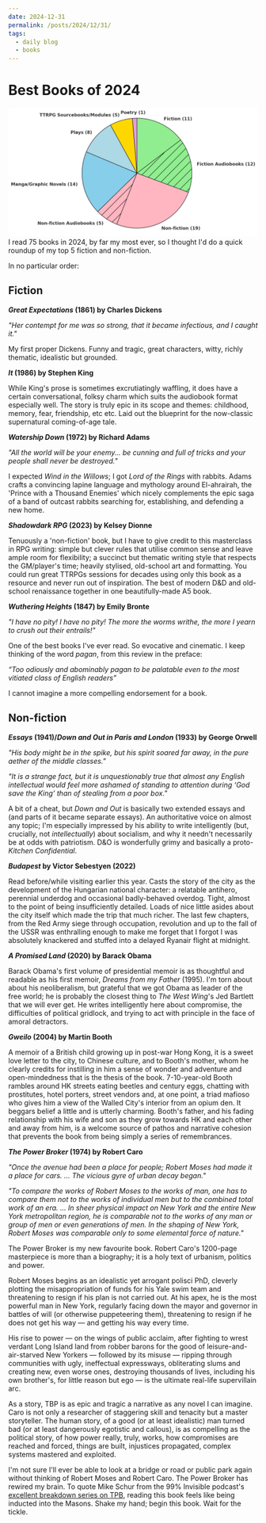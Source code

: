 ```yaml
---
date: 2024-12-31
permalink: /posts/2024/12/31/
tags:
  - daily blog
  - books
---
```


# Best Books of 2024
![2024 books pie chart](../images/books_2024_pie_chart.png)
I read 75 books in 2024, by far my most ever, so I thought I'd do a quick roundup of my top 5 fiction and non-fiction.

In no particular order:

## Fiction
***Great Expectations* (1861) by Charles Dickens**

*"Her contempt for me was so strong, that it became infectious, and I caught it."*

My first proper Dickens. Funny and tragic, great characters, witty, richly thematic, idealistic but grounded. 

***It* (1986) by Stephen King**

While King's prose is sometimes excrutiatingly waffling, it does have a certain conversational, folksy charm which suits the audiobook format especially well. The story is truly epic in its scope and themes: childhood, memory, fear, friendship, etc etc. Laid out the blueprint for the now-classic supernatural coming-of-age tale.

***Watership Down* (1972) by Richard Adams**

*"All the world will be your enemy... be cunning and full of tricks and your people shall never be destroyed."*

I expected *Wind in the Willows*; I got *Lord of the Rings* with rabbits. Adams crafts a convincing lapine language and mythology around El-ahrairah, the 'Prince with a Thousand Enemies' which nicely complements the epic saga of a band of outcast rabbits searching for, establishing, and defending a new home. 

***Shadowdark RPG* (2023) by Kelsey Dionne**

Tenuously a 'non-fiction' book, but I have to give credit to this masterclass in RPG writing: simple but clever rules that utilise common sense and leave ample room for flexibility; a succinct but thematic writing style that respects the GM/player's time; heavily stylised, old-school art and formatting. You could run great TTRPGs sessions for decades using only this book as a resource and never run out of inspiration. The best of modern D&D and old-school renaissance together in one beautifully-made A5 book.

***Wuthering Heights* (1847) by Emily Bronte**

*"I have no pity! I have no pity! The more the worms writhe, the more I yearn to crush out their entrails!"*

One of the best books I've ever read. So evocative and cinematic. I keep thinking of the word *pagan*, from this review in the preface:

*“Too odiously and abominably pagan to be palatable even to the most vitiated class of English readers”*

I cannot imagine a more compelling endorsement for a book.

## Non-fiction

***Essays* (1941)/*Down and Out in Paris and London* (1933) by George Orwell**

*"His body might be in the spike, but his spirit soared far away, in the pure aether of the middle classes."*

*"It is a strange fact, but it is unquestionably true that almost any English intellectual would feel more ashamed of standing to attention during ‘God save the King’ than of stealing from a poor box."*

A bit of a cheat, but *Down and Out* is basically two extended essays and (and parts of it became separate essays). An authoritative voice on almost any topic; I'm especially impressed by his ability to write intelligently (but, crucially, not *intellectually*) about socialism, and why it needn't necessarily be at odds with patriotism. D&O is wonderfully grimy and basically a proto-*Kitchen Confidential*.

***Budapest* by Victor Sebestyen (2022)**

Read before/while visiting earlier this year. Casts the story of the city as the development of the Hungarian national character: a relatable antihero, perennial underdog and occasional badly-behaved overdog. Tight, almost to the point of being insufficiently detailed. Loads of nice little asides about the city itself which made the trip that much richer. The last few chapters, from the Red Army siege through occupation, revolution and up to the fall of the USSR was enthralling enough to make me forget that I forgot I was absolutely knackered and stuffed into a delayed Ryanair flight at midnight.

***A Promised Land* (2020) by Barack Obama**

Barack Obama's first volume of presidential memoir is as thoughtful and readable as his first memoir, *Dreams from my Father* (1995). I'm torn about about his neoliberalism, but grateful that we got Obama as leader of the free world; he is probably the closest thing to *The West Wing*'s Jed Bartlett that we will ever get. He writes intelligently here about compromise, the difficulties of political gridlock, and trying to act with principle in the face of amoral detractors.

***Gweilo* (2004) by Martin Booth**

A memoir of a British child growing up in post-war Hong Kong, it is a sweet love letter to the city, to Chinese culture, and to Booth's mother, whom he clearly credits for instilling in him a sense of wonder and adventure and open-mindedness that is the thesis of the book. 7-10-year-old Booth rambles around HK streets eating beetles and century eggs, chatting with prostitutes, hotel porters, street vendors and, at one point, a triad mafioso who gives him a view of the Walled City's interior from an opium den. It beggars belief a little and is utterly charming. Booth's father, and his fading relationship with his wife and son as they grow towards HK and each other and away from him, is a welcome source of pathos and narrative cohesion that prevents the book from being simply a series of remembrances.

***The Power Broker* (1974) by Robert Caro**

*"Once the avenue had been a place for people; Robert Moses had made it a place for cars. ... The vicious gyre of urban decay began."*

*"To compare the works of Robert Moses to the works of man, one has to compare them not to the works of individual men but to the combined total work of an era. ... In sheer physical impact on New York and the entire New York metropolitan region, he is comparable not to the works of any man or group of men or even generations of men. In the shaping of New York, Robert Moses was comparable only to some elemental force of nature."*

The Power Broker is my new favourite book. Robert Caro's 1200-page masterpiece is more than a biography; it is a holy text of urbanism, politics and power.

Robert Moses begins as an idealistic yet arrogant polisci PhD, cleverly plotting the misappropriation of funds for his Yale swim team and threatening to resign if his plan is not carried out. At his apex, he is the most powerful man in New York, regularly facing down the mayor and governor in battles of will (or otherwise puppeteering them), threatening to resign if he does not get his way — and getting his way every time.

His rise to power — on the wings of public acclaim, after fighting to wrest verdant Long Island land from robber barons for the good of leisure-and-air-starved New Yorkers — followed by its misuse — ripping through communities with ugly, ineffectual expressways, obliterating slums and creating new, even worse ones, destroying thousands of lives, including his own brother's, for little reason but ego — is the ultimate real-life supervillain arc.

As a story, TBP is as epic and tragic a narrative as any novel I can imagine. Caro is not only a researcher of staggering skill and tenacity but a master storyteller. The human story, of a good (or at least idealistic) man turned bad (or at least dangerously egotistic and callous), is as compelling as the political story, of how power really, truly, works, how compromises are reached and forced, things are built, injustices propagated, complex systems mastered and exploited.

I'm not sure I'll ever be able to look at a bridge or road or public park again without thinking of Robert Moses and Robert Caro. The Power Broker has rewired my brain. To quote Mike Schur from the 99% Invisible podcast's [excellent breakdown series on TPB](https://99percentinvisible.org/club/), reading this book feels like being inducted into the Masons. Shake my hand; begin this book. Wait for the tickle.









